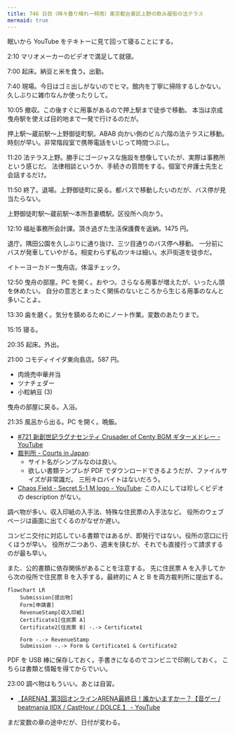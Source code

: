 ```yaml
---
title: 746 日目（時々曇り晴れ一時雨）東京都台東区上野の飲み屋街の法テラス
mermaid: true
---
```


眠いから YouTube をテキトーに見て回って寝ることにする。

2:10 マリオメーカーのビデオで満足して就寝。

7:00 起床。納豆と米を食う。出勤。

7:40 現場。今日はゴミ出しがないのでヒマ。館内を丁寧に掃除するしかない。
久しぶりに雑巾なんか使ったりして。

10:05 撤収。この後すぐに用事があるので押上駅まで徒歩で移動。
本当は京成曳舟駅を使えば目的地まで一発で行けるのだが。

押上駅～蔵前駅～上野御徒町駅。ABAB 向かい側のビル六階の法テラスに移動。
時刻が早い。非常階段室で携帯電話をいじって時間つぶし。

11:20 法テラス上野。勝手にゴージャスな施設を想像していたが、実際は事務所という感じだ。
法律相談というか、手続きの質問をする。個室で弁護士先生と会話するだけ。

11:50 終了。退場。上野御徒町に戻る。都バスで移動したいのだが、バス停が見当たらない。

上野御徒町駅～蔵前駅～本所吾妻橋駅。区役所へ向かう。

12:10 福祉事務所会計課。頂き過ぎた生活保護費を返納。1475 円。

退庁。隅田公園を久しぶりに通り抜け、三ツ目通りのバス停へ移動。
一分前にバスが発車していやがる。相変わらず私のツキは細い。水戸街道を徒歩だ。

イトーヨーカドー曳舟店。体温チェック。

12:50 曳舟の部屋。PC を開く。おやつ。さらなる用事が増えたが、いったん頭を休めたい。
自分の意志とまったく関係のないところから生じる用事のなんと多いことよ。

13:30 歯を磨く。気分を鎮めるためにノート作業。変数のあたりまで。

15:15 寝る。

20:35 起床。外出。

21:00 コモディイイダ東向島店。587 円。

* 肉焼売中華弁当
* ツナチェダー
* 小粒納豆 (3)

曳舟の部屋に戻る。入浴。

21:35 風呂から出る。PC を開く。晩飯。

* [&#x23;721 新創世記ラグナセンティ Crusader of Centy BGM ギターメドレー - YouTube](https://www.youtube.com/watch?v=_mZ07rwFkac)
* [裁判所 - Courts in Japan](https://www.courts.go.jp/):
  * サイト名がシンプルなのは良い。
  * 欲しい書類テンプレが PDF でダウンロードできるようだが、ファイルサイズが非常識だ。
    三桁キロバイトはないだろう。
* [Chaos Field - Secret 5-1 M logo - YouTube](https://www.youtube.com/watch?v=_zHo5WW8THc):
  この人にしては珍しくビデオの description がない。

調べ物が多い。収入印紙の入手法、特殊な住民票の入手法など。
役所のウェブページは画面に出てくるのがなぜか遅い。

コンビニ交付に対応している書類ではあるが、即発行ではない。役所の窓口に行くほうが早い。
役所が二つあり、週末を挟むが、それでも直接行って請求するのが最も早い。

また、公的書類に依存関係があることを注意する。
先に住民票 A を入手してから次の役所で住民票 B を入手する。最終的に A と B を両方裁判所に提出する。

```mermaid
flowchart LR
    Submission[提出物]
    Form[申請書]
    RevenueStamp[収入印紙]
    Certificate1[住民票 A]
    Certificate2[住民票 B] -.-> Certificate1

    Form -.-> RevenueStamp
    Submission -.-> Form & Certificate1 & Certificate2
```

PDF を USB 棒に保存しておく。手書きになるのでコンビニで印刷しておく。
こちらは書類と情報を得てからでいい。

23:00 調べ物はもういい。あとは自習。

* [【ARENA】第3回オンラインARENA最終日！誰かいますかー？【音ゲー / beatmania IIDX / CastHour / DOLCE.】 - YouTube](https://www.youtube.com/watch?v=sgebOwUm2Fo)

まだ変数の章の途中だが、日付が変わる。
